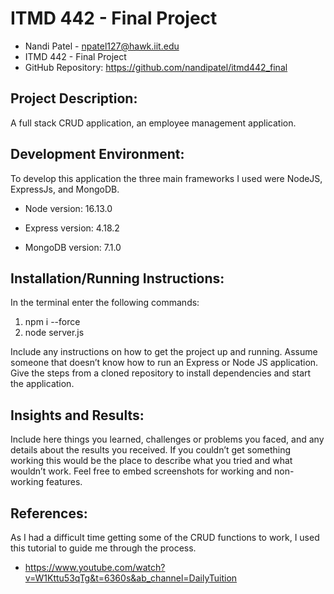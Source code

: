 # ITMD 442 - Final Project

- Nandi Patel - npatel127@hawk.iit.edu
- ITMD 442 - Final Project
- GitHub Repository: https://github.com/nandipatel/itmd442_final

## Project Description:

A full stack CRUD application, an employee management application.

## Development Environment:

To develop this application the three main frameworks I used were NodeJS, ExpressJs, and MongoDB.

- Node version: 16.13.0

- Express version: 4.18.2

- MongoDB version: 7.1.0

## Installation/Running Instructions:

In the terminal enter the following commands:

1. npm i --force
2. node server.js

Include any instructions on how to get the project up and running. Assume someone that doesn’t know how to run an Express or Node JS application. Give the steps from a cloned repository to install dependencies and start the application.

## Insights and Results:

Include here things you learned, challenges or problems you faced, and any details about the results you received. If you couldn’t get something working this would be the place to describe what you tried and what wouldn’t work. Feel free to embed screenshots for working and non-working features.

## References:

As I had a difficult time getting some of the CRUD functions to work, I used this tutorial to guide me through the process.

- https://www.youtube.com/watch?v=W1Kttu53qTg&t=6360s&ab_channel=DailyTuition
